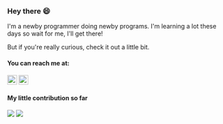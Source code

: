 ### Hey there 😄 

I'm a newby programmer doing newby programs. I'm learning a lot these days so wait for me, I'll get there!

But if you're really curious, check it out a little bit.

#### You can reach me at:

[<img src="https://img.shields.io/badge/-Instagram-purple?style=flat-square&logo=Instagram&logoColor=white&link=https://www.instagram.com/franklingg1" height="22" title="Instagram" />](https://www.instagram.com/franklingg1)
[<img src="https://img.shields.io/badge/discord-%237289DA.svg?&style=for-the-badge&logo=discord&logoColor=white" height="22" />](https://discord.com/invite/franklingg#5075)

#### My little contribution so far
<div>
  <img src="https://github-readme-stats.vercel.app/api?username=franklingg&count_private=true&show_icons=true&theme=tokyonight"/>
  <img src="https://github-readme-stats.vercel.app/api/top-langs/?username=franklingg&layout=compact&count_private=true&show_icons=true&theme=tokyonight" />
</div>
